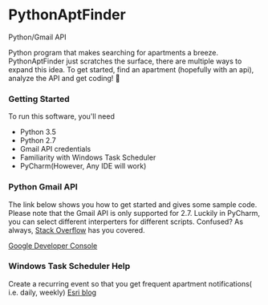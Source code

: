 # PythonAptFinder
Python/Gmail API

Python program that makes searching for apartments a breeze. PythonAptFinder just scratches the surface, there are multiple ways to expand this idea. To get started, find an apartment (hopefully with an api), analyze the API and get coding! :tada:

### Getting Started
To run this software, you'll need
- Python 3.5
- Python 2.7
- Gmail API credentials
- Familiarity with Windows Task Scheduler
- PyCharm(However, Any IDE will work)

### Python Gmail API
The link below shows you how to get started and gives some sample code. Please note that the Gmail API is only supported for 2.7. Luckily in PyCharm, you can select different interperters for different scripts. Confused? As always, [Stack Overflow](http://stackoverflow.com/a/23524553) has you covered.

[Google Developer Console](https://developers.google.com/gmail/api/quickstart/python)

### Windows Task Scheduler Help
Create a recurring event so that you get frequent apartment notifications( i.e. daily, weekly)
[Esri blog](https://blogs.esri.com/esri/arcgis/2013/07/30/scheduling-a-scrip/)
